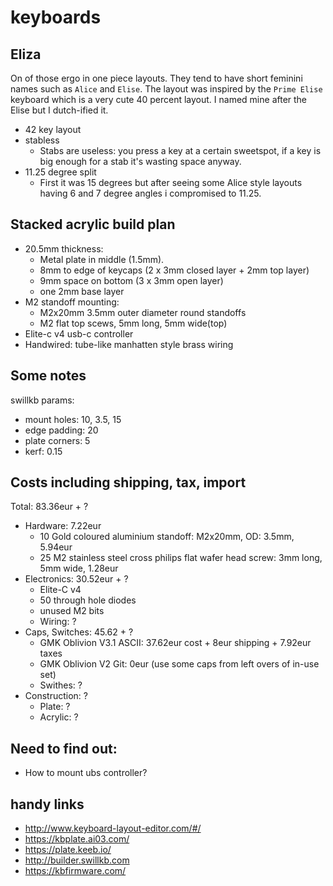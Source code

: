 # keyboards

## Eliza
On of those ergo in one piece layouts.
They tend to have short feminini names such as `Alice` and `Elise`.
The layout was inspired by the `Prime Elise` keyboard which is a very cute 40 percent layout.
I named mine after the Elise but I dutch-ified it.
- 42 key layout
- stabless
  - Stabs are useless: you press a key at a certain sweetspot, if a key is big enough for a stab it's wasting space anyway.
- 11.25 degree split
  - First it was 15 degrees but after seeing some Alice style layouts having 6 and 7 degree angles i compromised to 11.25.

## Stacked acrylic build plan
- 20.5mm thickness:
  - Metal plate in middle (1.5mm).
  - 8mm to edge of keycaps (2 x 3mm closed layer + 2mm top layer)
  - 9mm space on bottom (3 x 3mm open layer)
  - one 2mm base layer
- M2 standoff mounting:
  - M2x20mm 3.5mm outer diameter round standoffs
  - M2 flat top scews, 5mm long, 5mm wide(top)
- Elite-c v4 usb-c controller
- Handwired: tube-like manhatten style brass wiring

## Some notes
swillkb params:
- mount holes: 10, 3.5, 15
- edge padding: 20
- plate corners: 5
- kerf: 0.15

## Costs including shipping, tax, import
Total: 83.36eur + ?
- Hardware: 7.22eur
  - 10 Gold coloured aluminium standoff: M2x20mm, OD: 3.5mm, 5.94eur
  - 25 M2 stainless steel cross philips flat wafer head screw: 3mm long, 5mm wide, 1.28eur
- Electronics: 30.52eur + ?
  - Elite-C v4
  - 50 through hole diodes
  - unused M2 bits
  - Wiring: ?
- Caps, Switches: 45.62 + ?
  - GMK Oblivion V3.1 ASCII: 37.62eur cost + 8eur shipping + 7.92eur taxes
  - GMK Oblivion V2 Git: 0eur (use some caps from left overs of in-use set)
  - Swithes: ?
- Construction: ?
  - Plate: ?
  - Acrylic: ?

## Need to find out:
- How to mount ubs controller?

## handy links
- http://www.keyboard-layout-editor.com/#/
- https://kbplate.ai03.com/
- https://plate.keeb.io/
- http://builder.swillkb.com
- https://kbfirmware.com/
